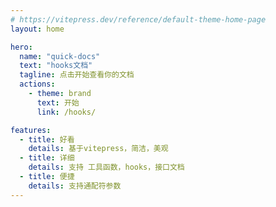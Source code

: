 ```yaml
---
# https://vitepress.dev/reference/default-theme-home-page
layout: home

hero:
  name: "quick-docs"
  text: "hooks文档"
  tagline: 点击开始查看你的文档
  actions:
    - theme: brand
      text: 开始
      link: /hooks/

features:
  - title: 好看
    details: 基于vitepress，简洁，美观
  - title: 详细
    details: 支持 工具函数，hooks，接口文档
  - title: 便捷
    details: 支持通配符参数
---
```


